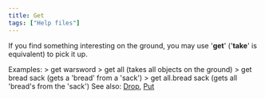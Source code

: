 ```yaml
---
title: Get
tags: ["Help files"]
---
```

If you find something interesting on the ground, you may use
'<b>get</b>' ('<b>take</b>' is equivalent) to pick it up.

Examples: \> get warsword \> get all (takes all objects on the ground)
\> get bread sack (gets a 'bread' from a 'sack') \> get all.bread sack
(gets all 'bread's from the 'sack') See also: [Drop](Drop "wikilink"),
[Put](Put "wikilink")
